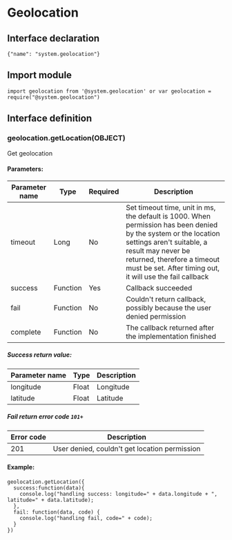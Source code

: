 # Geolocation

## Interface declaration

```
{"name": "system.geolocation"}
```

## Import module

```
import geolocation from '@system.geolocation' or var geolocation = require("@system.geolocation")
```

## Interface definition

### geolocation.getLocation(OBJECT)

Get geolocation

#### Parameters:

| Parameter name | Type     | Required | Description                              |
| -------------- | -------- | -------- | ---------------------------------------- |
| timeout        | Long     | No       | Set timeout time, unit in ms, the default is 1000. When permission has been denied by the system or the location settings aren't suitable, a result may never be returned, therefore a timeout must be set. After timing out, it will use the fail callback |
| success        | Function | Yes      | Callback succeeded                       |
| fail           | Function | No       | Couldn't return callback, possibly because the user denied permission |
| complete       | Function | No       | The callback returned after the implementation finished |

##### Success return value:

| Parameter name | Type  | Description |
| -------------- | ----- | ----------- |
| longitude      | Float | Longitude   |
| latitude       | Float | Latitude    |

##### Fail return error code `101+`

| Error code | Description                              |
| ---------- | ---------------------------------------- |
| 201        | User denied, couldn't get location permission |

#### Example:

```
geolocation.getLocation({
  success:function(data){
    console.log("handling success: longitude=" + data.longitude + ", latitude=" + data.latitude);
  },
  fail: function(data, code) {
    console.log("handling fail, code=" + code);
  }
})
```

<!-- ### geolocation.subscribe(OBJECT)

Monitor geolocation. If called multiple times, it will only take effect the last time

#### Parameters:

| Parameter name | Type     | Required | Description                              |
| -------------- | -------- | -------- | ---------------------------------------- |
| callback       | Function | Yes      | Every time there is a change in location information, it will return a callback |
| fail           | Function | No       | Couldn't return callback, possibly because the user denied permission |

##### Callback return value:

| Parameter name | Type  | Description |
| -------------- | ----- | ----------- |
| longitude      | Float | Longitude   |
| latitude       | Float | Latitude    |

##### Fail return error code `101+`

| Error code | Description                              |
| ---------- | ---------------------------------------- |
| 201        | User denied, couldn't get location permission |

#### Example:

```
geolocation.subscribe({
  callback:function(data) {
    console.log("handling success: longitude=" + data.longitude + ", latitude=" + data.latitude);
  },
  fail: function(data, code) {
    console.log("handling fail, code=" + code);
  }
})
```

### geolocation.unsubscribe()

Cancel monitoring geolocation

#### Parameters:

None

#### Example:

```
geolocation.unsubscribe()
``` -->